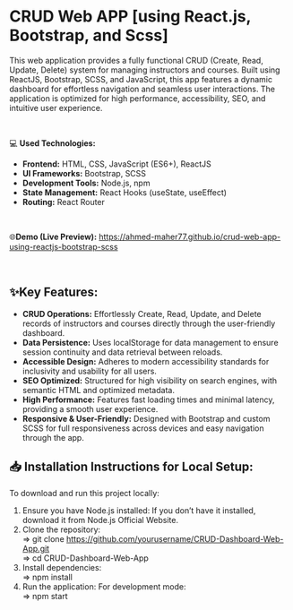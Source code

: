 # CRUD Web APP [using React.js, Bootstrap, and Scss]
This web application provides a fully functional CRUD (Create, Read, Update, Delete) system for managing instructors and courses. Built using ReactJS, Bootstrap, SCSS, and JavaScript, this app features a dynamic dashboard for effortless navigation and seamless user interactions. The application is optimized for high performance, accessibility, SEO, and intuitive user experience.

<br>

💻 **Used Technologies:** <br>
- **Frontend:** HTML, CSS, JavaScript (ES6+), ReactJS
- **UI Frameworks:** Bootstrap, SCSS
- **Development Tools:** Node.js, npm
- **State Management:** React Hooks (useState, useEffect)
- **Routing:** React Router

<br/>

🌐**Demo (Live Preview):** <a href="https://ahmed-maher77.github.io/crud-web-app-using-reactjs-bootstrap-scss" target="_blank">https://ahmed-maher77.github.io/crud-web-app-using-reactjs-bootstrap-scss</a> 

<br/>

## ✨Key Features:
- <b>CRUD Operations:</b> Effortlessly Create, Read, Update, and Delete records of instructors and courses directly through the user-friendly dashboard.
- <b>Data Persistence:</b> Uses localStorage for data management to ensure session continuity and data retrieval between reloads.
- <b>Accessible Design:</b> Adheres to modern accessibility standards for inclusivity and usability for all users.
- <b>SEO Optimized:</b> Structured for high visibility on search engines, with semantic HTML and optimized metadata.
- <b>High Performance:</b> Features fast loading times and minimal latency, providing a smooth user experience.
- <b>Responsive & User-Friendly:</b> Designed with Bootstrap and custom SCSS for full responsiveness across devices and easy navigation through the app.

## 📥 Installation Instructions for Local Setup:
To download and run this project locally:
1. Ensure you have Node.js installed: If you don’t have it installed, download it from Node.js Official Website.
2. Clone the repository: <br/>
=> git clone https://github.com/yourusername/CRUD-Dashboard-Web-App.git <br/>
=> cd CRUD-Dashboard-Web-App
4. Install dependencies:  <br/>
=> npm install
5. Run the application: For development mode:  <br/>
=> npm start
